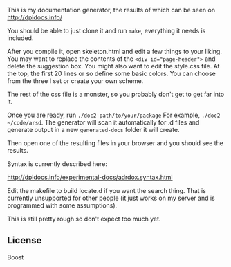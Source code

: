 This is my documentation generator, the results of which can be seen on http://dpldocs.info/

You should be able to just clone it and run `make`, everything it needs is included.

After you compile it, open skeleton.html and edit a few things to your liking. You may
want to replace the contents of the `<div id="page-header">` and delete the suggestion
box. You might also want to edit the style.css file. At the top, the first 20 lines or
so define some basic colors. You can choose from the three I set or create your own scheme.

The rest of the css file is a monster, so you probably don't get to get far into it.

Once you are ready, run `./doc2 path/to/your/package` For example, `./doc2 ~/code/arsd`.
The generator will scan it automatically for .d files and generate output in a new `generated-docs`
folder it will create.

Then open one of the resulting files in your browser and you should see the results.

Syntax is currently described here:

http://dpldocs.info/experimental-docs/adrdox.syntax.html

Edit the makefile to build locate.d if you want the search thing. That is currently unsupported
for other people (it just works on my server and is programmed with some assumptions).

This is still pretty rough so don't expect too much yet.

## License
Boost
